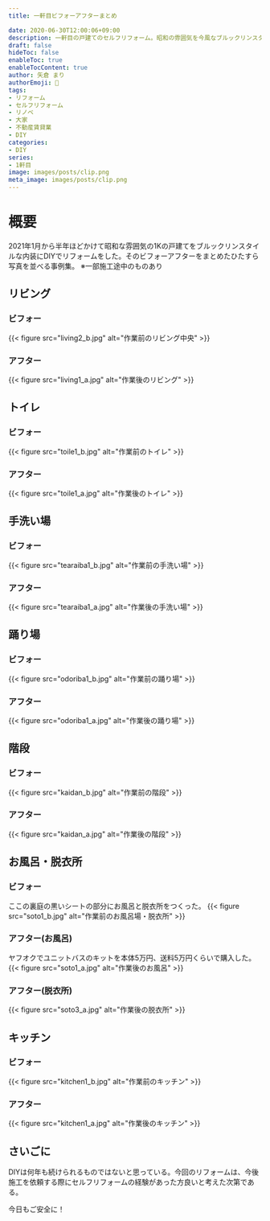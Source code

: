 ```yaml
---
title: 一軒目ビフォーアフターまとめ

date: 2020-06-30T12:00:06+09:00
description: 一軒目の戸建てのセルフリフォーム。昭和の雰囲気を今風なブルックリンスタイルへリノベ！リビング、トイレ、お風呂、キッチン、脱衣所、廊下、階段の様子一覧。ひたすら施工写真を掲載。
draft: false
hideToc: false
enableToc: true
enableTocContent: true
author: 矢倉 まり
authorEmoji: 🦢
tags:
- リフォーム
- セルフリフォーム
- リノベ
- 大家
- 不動産賃貸業
- DIY
categories:
- DIY
series:
- 1軒目
image: images/posts/clip.png
meta_image: images/posts/clip.png
---
```

# 概要
2021年1月から半年ほどかけて昭和な雰囲気の1Kの戸建てをブルックリンスタイルな内装にDIYでリフォームをした。そのビフォーアフターをまとめたひたすら写真を並べる事例集。
※一部施工途中のものあり

## リビング
### ビフォー
{{< figure src="living2_b.jpg" alt="作業前のリビング中央" >}}

### アフター
{{< figure src="living1_a.jpg" alt="作業後のリビング" >}}


## トイレ
### ビフォー
{{< figure src="toile1_b.jpg" alt="作業前のトイレ" >}}

### アフター
{{< figure src="toile1_a.jpg" alt="作業後のトイレ" >}}


## 手洗い場
### ビフォー
{{< figure src="tearaiba1_b.jpg" alt="作業前の手洗い場" >}}

### アフター
{{< figure src="tearaiba1_a.jpg" alt="作業後の手洗い場" >}}

## 踊り場
### ビフォー
{{< figure src="odoriba1_b.jpg" alt="作業前の踊り場" >}}

### アフター
{{< figure src="odoriba1_a.jpg" alt="作業後の踊り場" >}}

## 階段
### ビフォー
{{< figure src="kaidan_b.jpg" alt="作業前の階段" >}}

### アフター
{{< figure src="kaidan_a.jpg" alt="作業後の階段" >}}

## お風呂・脱衣所
### ビフォー
ここの裏庭の黒いシートの部分にお風呂と脱衣所をつくった。
{{< figure src="soto1_b.jpg" alt="作業前のお風呂場・脱衣所" >}}

### アフター(お風呂)
ヤフオクでユニットバスのキットを本体5万円、送料5万円くらいで購入した。
{{< figure src="soto1_a.jpg" alt="作業後のお風呂" >}}

### アフター(脱衣所)
{{< figure src="soto3_a.jpg" alt="作業後の脱衣所" >}}


## キッチン
### ビフォー
{{< figure src="kitchen1_b.jpg" alt="作業前のキッチン" >}}

### アフター
{{< figure src="kitchen1_a.jpg" alt="作業後のキッチン" >}}

## さいごに
DIYは何年も続けられるものではないと思っている。今回のリフォームは、今後施工を依頼する際にセルフリフォームの経験があった方良いと考えた次第である。

今日もご安全に！